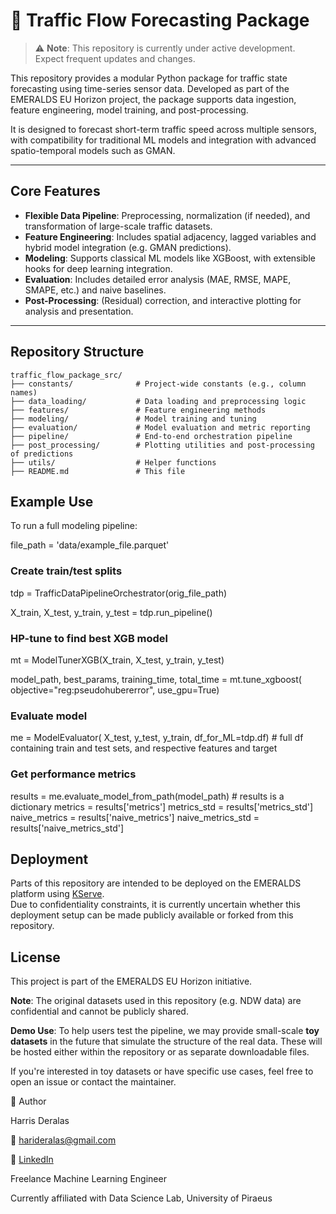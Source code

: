 #  🚦 Traffic Flow Forecasting Package
> ⚠️ **Note**: This repository is currently under active development. Expect frequent updates and changes.

This repository provides a modular Python package for traffic state forecasting using time-series sensor data. Developed as part of the EMERALDS EU Horizon project, the package supports data ingestion, feature engineering, model training, and post-processing.

It is designed to forecast short-term traffic speed across multiple sensors, with compatibility for traditional ML models and integration with advanced spatio-temporal models such as GMAN.

---

## Core Features

- **Flexible Data Pipeline**: Preprocessing, normalization (if needed), and transformation of large-scale traffic datasets.
- **Feature Engineering**: Includes spatial adjacency, lagged variables and hybrid model integration (e.g. GMAN predictions).
- **Modeling**: Supports classical ML models like XGBoost, with extensible hooks for deep learning integration.
- **Evaluation**: Includes detailed error analysis (MAE, RMSE, MAPE, SMAPE, etc.) and naive baselines.
- **Post-Processing**: (Residual) correction, and interactive plotting for analysis and presentation.

---

## Repository Structure

```
traffic_flow_package_src/
├── constants/              # Project-wide constants (e.g., column names)
├── data_loading/           # Data loading and preprocessing logic
├── features/               # Feature engineering methods
├── modeling/               # Model training and tuning
├── evaluation/             # Model evaluation and metric reporting
├── pipeline/               # End-to-end orchestration pipeline
├── post_processing/        # Plotting utilities and post-processing of predictions
├── utils/                  # Helper functions
├── README.md               # This file
```


##  Example Use

To run a full modeling pipeline:

file_path = 'data/example_file.parquet'

### Create train/test splits
tdp = TrafficDataPipelineOrchestrator(orig_file_path)

X_train, X_test, y_train, y_test = tdp.run_pipeline()

### HP-tune to find best XGB model
mt = ModelTunerXGB(X_train, X_test, y_train, y_test)

model_path, best_params, training_time, total_time = mt.tune_xgboost(
        objective="reg:pseudohubererror",
        use_gpu=True)

### Evaluate model
me = ModelEvaluator(
        X_test,
        y_test,
        y_train,
        df_for_ML=tdp.df)  # full df containing train and test sets, and respective features and target
    

### Get performance metrics 
results = me.evaluate_model_from_path(model_path) # results is a dictionary
metrics = results['metrics']
metrics_std = results['metrics_std']
naive_metrics = results['naive_metrics']
naive_metrics_std = results['naive_metrics_std']

##  Deployment
Parts of this repository are intended to be deployed on the EMERALDS platform using [KServe](https://github.com/kserve/kserve).  
Due to confidentiality constraints, it is currently uncertain whether this deployment setup can be made publicly available or forked from this repository.

## License

This project is part of the EMERALDS EU Horizon initiative.

**Note**: The original datasets used in this repository (e.g. NDW data) are confidential and cannot be publicly shared.

**Demo Use**: To help users test the pipeline, we may provide small-scale **toy datasets** in the future that simulate the structure of the real data. These will be hosted either within the repository or as separate downloadable files.

If you're interested in toy datasets or have specific use cases, feel free to open an issue or contact the maintainer.



👤 Author

Harris Deralas

📧 [harideralas@gmail.com](mailto:harideralas@gmail.com)

🔗 [LinkedIn](https://www.linkedin.com/in/harris-deralas)

Freelance Machine Learning Engineer

Currently affiliated with Data Science Lab, University of Piraeus

